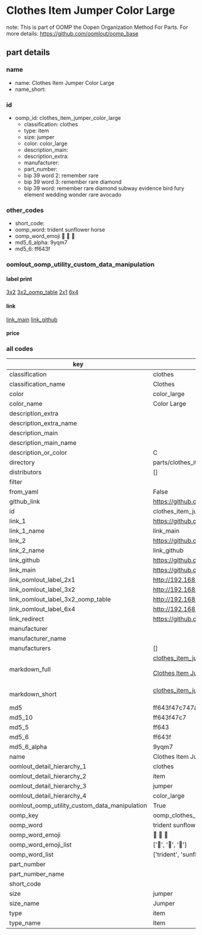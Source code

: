 # Clothes Item Jumper Color Large  

note: This is part of OOMP the Oopen Organization Method For Parts. For more details: https://github.com/oomlout/oomp_base

##  part details
  







### name
* name: Clothes Item Jumper Color Large
* name_short: 
### id
* oomp_id: clothes_item_jumper_color_large
  * classification: clothes
  * type: item
  * size: jumper
  * color: color_large
  * description_main: 
  * description_extra: 
  * manufacturer: 
  * part_number: 
  * bip 39 word 2: remember rare
  * bip 39 word 3: remember rare diamond
  * bip 39 word: remember rare diamond subway evidence bird fury element wedding wonder rare avocado

### other_codes
* short_code: 
* oomp_word: trident sunflower horse
* oomp_word_emoji :trident: :sunflower: :horse:
* md5_6_alpha: 9yqm7
* md5_6: ff643f






### oomlout_oomp_utility_custom_data_manipulation
#### label print
[3x2](http://192.168.1.245:1112/?label=oomp%209yqm7)
[3x2_oomp_table](http://192.168.1.108:1112/?label=oomp%209yqm7)
[2x1](http://192.168.1.242:1112/?label=oomp%209yqm7)
[6x4](http://192.168.1.55:1112/?label=oomp%209yqm7)    

#### link

[link_main](https://github.com/oomlout/oomlout_oomp_version_1_messy/tree/main/parts/clothes_item_jumper_color_large) [link_github](https://github.com/oomlout/oomlout_oomp_version_1_messy/tree/main/parts/clothes_item_jumper_color_large)                             

#### price







### all codes 
| key | value |  
| --- | --- |  
| classification | clothes |  
| classification_name | Clothes |  
| color | color_large |  
| color_name | Color Large |  
| description_extra |  |  
| description_extra_name |  |  
| description_main |  |  
| description_main_name |  |  
| description_or_color | C  |  
| directory | parts/clothes_item_jumper_color_large |  
| distributors | [] |  
| filter |  |  
| from_yaml | False |  
| github_link | https://github.com/oomlout/oomlout_oomp_part_src/tree/main/parts/clothes_item_jumper_color_large |  
| id | clothes_item_jumper_color_large |  
| link_1 | https://github.com/oomlout/oomlout_oomp_version_1_messy/tree/main/parts/clothes_item_jumper_color_large |  
| link_1_name | link_main |  
| link_2 | https://github.com/oomlout/oomlout_oomp_version_1_messy/tree/main/parts/clothes_item_jumper_color_large |  
| link_2_name | link_github |  
| link_github | https://github.com/oomlout/oomlout_oomp_version_1_messy/tree/main/parts/clothes_item_jumper_color_large |  
| link_main | https://github.com/oomlout/oomlout_oomp_version_1_messy/tree/main/parts/clothes_item_jumper_color_large |  
| link_oomlout_label_2x1 | http://192.168.1.242:1112/?label=oomp%209yqm7 |  
| link_oomlout_label_3x2 | http://192.168.1.245:1112/?label=oomp%209yqm7 |  
| link_oomlout_label_3x2_oomp_table | http://192.168.1.108:1112/?label=oomp%209yqm7 |  
| link_oomlout_label_6x4 | http://192.168.1.55:1112/?label=oomp%209yqm7 |  
| link_redirect | https://github.com/oomlout/oomlout_oomp_version_1_messy/tree/main/parts/clothes_item_jumper_color_large |  
| manufacturer |  |  
| manufacturer_name |  |  
| manufacturers | [] |  
| markdown_full | [clothes_item_jumper_color_large](none)<br>[](none)<br>[Clothes Item Jumper Color Large](none)<br><br> |  
| markdown_short | [clothes_item_jumper_color_large](none)<br><br> |  
| md5 | ff643f47c747abcc5a26ed827a6c85ad |  
| md5_10 | ff643f47c7 |  
| md5_5 | ff643 |  
| md5_6 | ff643f |  
| md5_6_alpha | 9yqm7 |  
| name | Clothes Item Jumper Color Large |  
| oomlout_detail_hierarchy_1 | clothes |  
| oomlout_detail_hierarchy_2 | item |  
| oomlout_detail_hierarchy_3 | jumper |  
| oomlout_detail_hierarchy_4 | color_large |  
| oomlout_oomp_utility_custom_data_manipulation | True |  
| oomp_key | oomp_clothes_item_jumper_color_large |  
| oomp_word | trident sunflower horse |  
| oomp_word_emoji | :trident: :sunflower: :horse: |  
| oomp_word_emoji_list | [':trident:', ':sunflower:', ':horse:'] |  
| oomp_word_list | ['trident', 'sunflower', 'horse'] |  
| part_number |  |  
| part_number_name |  |  
| short_code |  |  
| size | jumper |  
| size_name | Jumper |  
| type | item |  
| type_name | Item |  
